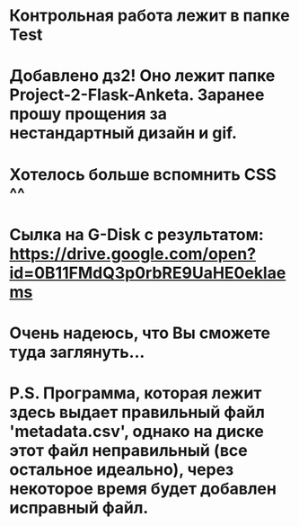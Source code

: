 # Контрольная работа лежит в папке Test
#
# Добавлено дз2! Оно лежит папке Project-2-Flask-Anketa. Заранее прошу прощения за нестандартный дизайн и gif.
# Хотелось больше вспомнить CSS ^^
#
#
# Сылка на G-Disk с результатом: https://drive.google.com/open?id=0B11FMdQ3p0rbRE9UaHE0eklaems
# Очень надеюсь, что Вы сможете туда заглянуть...
#
# P.S. Программа, которая лежит здесь выдает правильный файл 'metadata.csv', однако на диске этот файл неправильный (все остальное идеально), через некоторое время будет добавлен исправный файл. 
